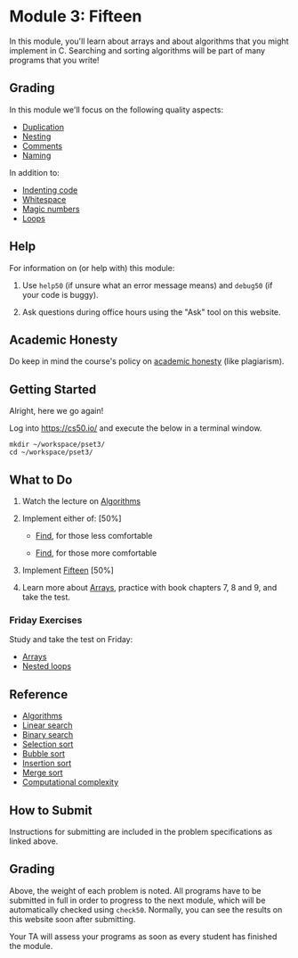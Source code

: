 # Module 3: Fifteen

In this module, you'll learn about arrays and about algorithms that you might implement in C. Searching and sorting algorithms will be part of many programs that you write!

## Grading

In this module we'll focus on the following quality aspects:

- [Duplication](/quality-aspects/duplication)
- [Nesting](/quality-aspects/nesting)
- [Comments](/quality-aspects/comments)
- [Naming](/quality-aspects/naming)

In addition to:

- [Indenting code](/quality-aspects/indentation)
- [Whitespace](/quality-aspects/whitespace)
- [Magic numbers](/quality-aspects/magic-numbers)
- [Loops](/quality-aspects/loops)

## Help

For information on (or help with) this module:

1. Use `help50` (if unsure what an error message means) and `debug50` (if your code is buggy).

2. Ask questions during office hours using the "Ask" tool on this website.


## Academic Honesty

Do keep in mind the course's policy on [academic honesty](/syllabus) (like plagiarism).


## Getting Started

Alright, here we go again!

Log into <https://cs50.io/> and execute the below in a terminal window.

    mkdir ~/workspace/pset3/
    cd ~/workspace/pset3/

## What to Do

1. Watch the lecture on [Algorithms](/lectures/algorithms)

2. Implement either of: [50%]

    - [Find](/problems/find-less), for those less comfortable

    - [Find](/problems/find-more), for those more comfortable

3. Implement [Fifteen](/problems/fifteen) [50%]

4. Learn more about [Arrays](https://www.youtube.com/embed/K1yC1xshF40?autoplay=1&rel=0), practice with book chapters 7, 8 and 9, and take the test.

### Friday Exercises

Study and take the test on Friday:

- [Arrays](/exercises/arrays)
- [Nested loops](/exercises/nested-loops)

## Reference

- [Algorithms](https://www.youtube.com/embed/ktWL3nN38ZA?autoplay=1&rel=0)
- [Linear search](https://www.youtube.com/embed/TwsgCHYmbbA?autoplay=1&rel=0)
- [Binary search](https://www.youtube.com/embed/T98PIp4omUA?autoplay=1&rel=0)
- [Selection sort](https://www.youtube.com/embed/3hH8kTHFw2A?autoplay=1&rel=0)
- [Bubble sort](https://www.youtube.com/embed/RT-hUXUWQ2I?autoplay=1&rel=0)
- [Insertion sort](https://www.youtube.com/embed/kU9M51eKSX8?autoplay=1&rel=0)
- [Merge sort](https://www.youtube.com/embed/yF3hMKmCk1A?autoplay=1&rel=0)
- [Computational complexity](https://www.youtube.com/embed/YoZPTyGL2IQ?autoplay=1&rel=0)

## How to Submit

Instructions for submitting are included in the problem specifications as linked above.


## Grading

Above, the weight of each problem is noted. All programs have to be submitted in full in order to progress to the next module, which will be automatically checked using `check50`. Normally, you can see the results on this website soon after submitting.

Your TA will assess your programs as soon as every student has finished the module.
